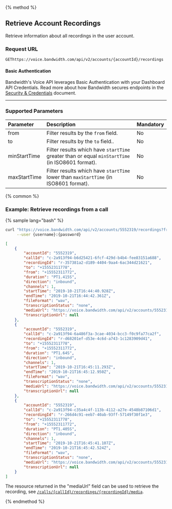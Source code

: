 {% method %}

## Retrieve Account Recordings
Retrieve information about all recordings in the user account.

### Request URL

<code class="post">GET</code>`https://voice.bandwidth.com/api/v2/accounts/{accountId}/recordings`

#### Basic Authentication

Bandwidth's Voice API leverages Basic Authentication with your Dashboard API Credentials. Read more about how Bandwidth secures endpoints in the [Security & Credentials](../../../guides/accountCredentials.md) document.

---

### Supported Parameters

| Parameter          | Description                                                                                          | Mandatory |
|:-------------------|:-----------------------------------------------------------------------------------------------------|:----------|
| from               | Filter results by the `from` field.                                                                  | No        |
| to                 | Filter results by the `to` field..                                                                   | No        |
| minStartTime       | Filter results which have `startTime` greater than or equal `minStartTime` (in ISO8601 format).      | No        |
| maxStartTime       | Filter results which have `startTime` lower than `maxStartTime` (in ISO8601 format).                 | No        |

{% common %}

### Example: Retrieve recordings from a call

{% sample lang="bash" %}

```bash
curl "https://voice.bandwidth.com/api/v2/accounts/5552319/recordings?from=+15552311772&to=+15552311778&minStartTime=2019-10-21T16:44:40.928Z&maxStartTime=2019-10-21T16:46:11.325Z" \
     --user {username}:{password} 
```

```json
[
    {
        "accountId": "5552319",
        "callId": "c-2a913f94-b6d25421-6fcf-429d-b4b4-fee83151a688",
        "recordingId": "r-357381a2-d189-4404-9aa4-6ac344d21621",
        "to": "+15552311778",
        "from": "+15552311772",
        "duration": "PT1.415S",
        "direction": "inbound",
        "channels": 1,
        "startTime": "2019-10-21T16:44:40.928Z",
        "endTime": "2019-10-21T16:44:42.361Z",
        "fileFormat": "wav",
        "transcriptionStatus": "none",
        "mediaUrl": "https://voice.bandwidth.com/api/v2/accounts/5552319/calls/c-2a913f94-b6d25421-6fcf-429d-b4b4-fee83151a688/recordings/r-357381a2-d189-4404-9aa4-6ac344d21621/media",
        "transcriptionUrl": null
    },
    {
        "accountId": "5552319",
        "callId": "c-2a913f94-6a486f3a-3cae-4034-bcc3-f0c9fa77ca2f",
        "recordingId": "r-d68201ef-d53e-4c6d-a743-1c1283909d41",
        "to": "+15552311778",
        "from": "+15552311772",
        "duration": "PT1.64S",
        "direction": "inbound",
        "channels": 1,
        "startTime": "2019-10-21T16:45:11.293Z",
        "endTime": "2019-10-21T16:45:12.950Z",
        "fileFormat": "wav",
        "transcriptionStatus": "none",
        "mediaUrl": "https://voice.bandwidth.com/api/v2/accounts/5552319/calls/c-2a913f94-6a486f3a-3cae-4034-bcc3-f0c9fa77ca2f/recordings/r-d68201ef-d53e-4c6d-a743-1c1283909d41/media",
        "transcriptionUrl": null
    },
    {
        "accountId": "5552319",
        "callId": "c-2a913f94-c35a4c4f-113b-4112-a27e-4548b87106d1",
        "recordingId": "r-266d4c91-eeb7-40ab-93ff-57149f30f1e3",
        "to": "+15552311778",
        "from": "+15552311772",
        "duration": "PT1.405S",
        "direction": "inbound",
        "channels": 1,
        "startTime": "2019-10-21T16:45:41.107Z",
        "endTime": "2019-10-21T16:45:42.524Z",
        "fileFormat": "wav",
        "transcriptionStatus": "none",
        "mediaUrl": "https://voice.bandwidth.com/api/v2/accounts/5552319/calls/c-2a913f94-c35a4c4f-113b-4112-a27e-4548b87106d1/recordings/r-266d4c91-eeb7-40ab-93ff-57149f30f1e3/media",
        "transcriptionUrl": null
    }
]
```

The resource returned in the "mediaUrl" field can be used to retrieve the recording, see [`/calls/{callId}/recordings/{recordingId}/media`](getCallsCallIdRecordingsRecordingIdMedia.md).

{% endmethod %}

